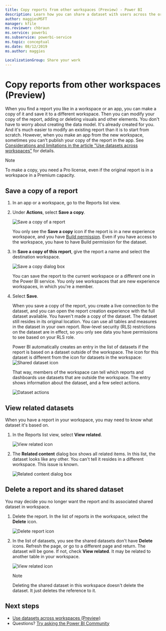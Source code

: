 ```yaml
---
title: Copy reports from other workspaces (Preview) - Power BI
description: Learn how you can share a dataset with users across the organization. Then they can build reports based on your dataset in their own workspaces.
author: maggiesMSFT
manager: kfile
ms.reviewer: chbraun
ms.service: powerbi
ms.subservice: powerbi-service
ms.topic: conceptual
ms.date: 08/12/2019
ms.author: maggies

LocalizationGroup: Share your work
---
```

# Copy reports from other workspaces (Preview)

When you find a report you like in a workspace or an app, you can make a copy of it and save it to a different workspace. Then you can modify your copy of the report, adding or deleting visuals and other elements. You don't have to worry about creating the data model. It's already created for you. And it's much easier to modify an existing report than it is to start from scratch. However, when you make an app from the new workspace, sometimes you can't publish your copy of the report in the app. See [Considerations and limitations in the article "Use datasets across workspaces"](service-datasets-across-workspaces.md#considerations-and-limitations) for details.

> [!NOTE]
> To make a copy, you need a Pro license, even if the original report is in a workspace in a Premium capacity.

## Save a copy of a report

1. In an app or a workspace, go to the Reports list view.

1. Under **Actions**, select **Save a copy**.

    ![Save a copy of a report](media/service-datasets-copy-reports/power-bi-dataset-save-report-copy.png)

    You only see the **Save a copy** icon if the report is in a new experience workspace, and you have [Build permission](service-datasets-build-permissions.md). Even if you have access to the workspace, you have to have Build permission for the dataset.

3. In **Save a copy of this report**, give the report a name and select the destination workspace.

    ![Save a copy dialog box](media/service-datasets-copy-reports/power-bi-dataset-save-report.png)

    You can save the report to the current workspace or a different one in the Power BI service. You only see workspaces that are new experience workspaces, in which you're a member.
  
4. Select **Save**.

    When you save a copy of the report, you create a live connection to the dataset, and you can open the report creation experience with the full dataset available. You haven't made a copy of the dataset. The dataset still resides in its original location. You can use all tables and measures in the dataset in your own report. Row-level security (RLS) restrictions on the dataset are in effect, so you only see data you have permissions to see based on your RLS role.

    Power BI automatically creates an entry in the list of datasets if the report is based on a dataset outside of the workspace. The icon for this dataset is different from the icon for datasets in the workspace: ![Shared dataset icon](media/service-datasets-discover-across-workspaces/power-bi-shared-dataset-icon.png)


    That way, members of the workspace can tell which reports and dashboards use datasets that are outside the workspace. The entry shows information about the dataset, and a few select actions.

    ![Dataset actions](media/service-datasets-across-workspaces/power-bi-dataset-actions.png)

## View related datasets

When you have a report in your workspace, you may need to know what dataset it's based on.

1. In the Reports list view, select **View related**.

    ![View related icon](media/service-datasets-copy-reports/power-bi-dataset-view-related.png)

1. The **Related content** dialog box shows all related items. In this list, the dataset looks like any other. You can't tell it resides in a different workspace. This issue is known.
 
    ![Related content dialog box](media/service-datasets-copy-reports/power-bi-dataset-related.png)

## Delete a report and its shared dataset

You may decide you no longer want the report and its associated shared dataset in workspace.

1. Delete the report. In the list of reports in the workspace, select the **Delete** icon.

    ![Delete report icon](media/service-datasets-across-workspaces/power-bi-datasets-delete-report.png)

2. In the list of datasets, you see the shared datasets don't have **Delete** icons. Refresh the page, or go to a different page and return. The dataset will be gone. If not, check **View related**. It may be related to another table in your workspace.

    ![View related icon](media/service-datasets-across-workspaces/power-bi-dataset-view-related-icon.png)

    > [!NOTE]
    > Deleting the shared dataset in this workspace doesn't delete the dataset. It just deletes the reference to it.


## Next steps

- [Use datasets across workspaces (Preview)](service-datasets-across-workspaces.md)
- Questions? [Try asking the Power BI Community](http://community.powerbi.com/)
